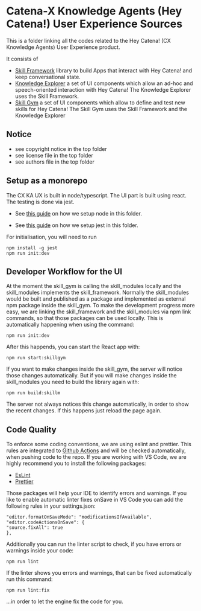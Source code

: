 # Catena-X Knowledge Agents (Hey Catena!) User Experience Sources

This is a folder linking all the codes related to the Hey Catena! (CX Knowledge Agents) User Experience product.

It consists of 
- [Skill Framework](skill_framework) library to build Apps that interact with Hey Catena! and keep conversational state.
- [Knowledge Explorer](knowledge_explorer) a set of UI components which allow an ad-hoc and speech-oriented interaction with Hey Catena! The Knowledge Explorer uses the Skill Framework.
- [Skill Gym](skill_gym) a set of UI components which allow to define and test new skills for Hey Catena! The Skill Gym uses the Skill Framework and the Knowledge Explorer

## Notice

* see copyright notice in the top folder
* see license file in the top folder
* see authors file in the top folder

## Setup as a monorepo

The CX KA UX is built in node/typescript.
The UI part is built using react.
The testing is done via jest.

* See [this guide](https://javascript.plainenglish.io/monorepo-setup-with-npm-and-typescript-90b329ba7275) on how we setup 
node in this folder.

* See [this guide](https://www.testim.io/blog/typescript-unit-testing-101/) on how we setup jest in this folder.

For initialisation, you will need to run

```
npm install -g jest
npm run init:dev
```

## Developer Workflow for the UI

At the moment the skill_gym is calling the skill_modules locally and the skill_modules implements the skill_framework. Normally the skill_modules would be built and published as a package and implemented as external npm package inside the skill_gym. To make the development progress more easy, we are linking the skill_framework and the skill_modules via npm link commands, so that those packages can be used locally. This is automatically happening when using the command:

```
npm run init:dev
```

After this happends, you can start the React app with:

```
npm run start:skillgym
```

If you want to make changes inside the skill_gym, the server will notice those changes automatically. But if you will make changes inside the skill_modules you need to build the library again with:


```
npm run build:skillm
```

The server not always notices this change automatically, in order to show the recent changes. If this happens just reload the page again.

## Code Quality

To enforce some coding conventions, we are using eslint and prettier. This rules are integrated to [Github Actions](https://github.com/catenax-ng/product-knowledge/blob/main/.github/workflows/eslint.yml) and will be checked automatically, when pushing code to the repo. If you are working with VS Code, we are highly recommend you to install the following packages:


- [EsLint](https://marketplace.visualstudio.com/items?itemName=dbaeumer.vscode-eslint)
- [Prettier](https://marketplace.visualstudio.com/items?itemName=esbenp.prettier-vscode)

Those packages will help your IDE to identify errors and warnings. If you like to enable automatic linter fixes onSave in VS Code you can add the following rules in your settings.json:

```
"editor.formatOnSaveMode": "modificationsIfAvailable",
"editor.codeActionsOnSave": {
"source.fixAll": true
},
```

Additionally you can run the linter script to check, if you have errors or warnings inside your code:

```
npm run lint
```

If the linter shows you errors and warnings, that can be fixed automatically run this command:

```
npm run lint:fix
```

...in order to let the engine fix the code for you.

